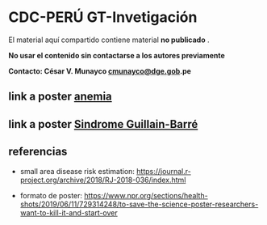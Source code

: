 # CDC-PERÚ GT-Invetigación

El material aquí compartido contiene material __no publicado__ . 

__No usar el contenido sin contactarse a los autores previamente__

__Contacto: César V. Munayco cmunayco@dge.gob.pe__

## link a poster [anemia](https://raw.githubusercontent.com/avallecam/cdcperu-gt_investigacion/master/poster%20estudio%20anemia%20final.jpg)

## link a poster [Sindrome Guillain-Barré](https://raw.githubusercontent.com/avallecam/cdcperu-gt_investigacion/master/20191120-poster-SGB-INSv3.jpg)

## referencias

- small area disease risk estimation: https://journal.r-project.org/archive/2018/RJ-2018-036/index.html

- formato de poster: https://www.npr.org/sections/health-shots/2019/06/11/729314248/to-save-the-science-poster-researchers-want-to-kill-it-and-start-over
